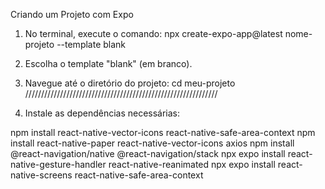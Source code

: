 Criando um Projeto com Expo

1. No terminal, execute o comando:
npx create-expo-app@latest nome-projeto --template blank

2. Escolha o template "blank" (em branco).
3. Navegue até o diretório do projeto:
cd meu-projeto
/////////////////////////////////////////////////////////////

2. Instale as dependências necessárias:

npm install react-native-vector-icons react-native-safe-area-context
npm install react-native-paper react-native-vector-icons axios
npm install @react-navigation/native @react-navigation/stack
npx expo install react-native-gesture-handler react-native-reanimated
npx expo install react-native-screens react-native-safe-area-context